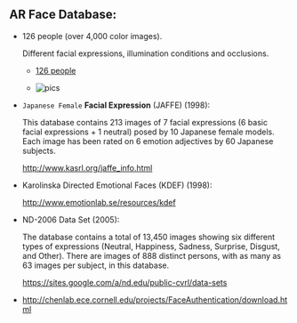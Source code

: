 ## AR Face Database:

+ 126 people (over 4,000 color images).

	Different facial expressions, illumination conditions and occlusions.

	* [126 people](http://www2.ece.ohio-state.edu/~aleix/ARdatabase.html)

	* ![pics](https://www.w3schools.com/css/trolltunga.jpg)

+ `Japanese Female` **Facial Expression** (JAFFE) (1998):

	This database contains 213 images of 7 facial expressions (6 basic facial expressions + 1 neutral) posed by 10 Japanese female models. Each image has been rated on 6 emotion adjectives by 60 Japanese subjects.

	http://www.kasrl.org/jaffe_info.html

+ Karolinska Directed Emotional Faces (KDEF) (1998):

	http://www.emotionlab.se/resources/kdef

+	ND-2006 Data Set (2005):

	The database contains a total of 13,450 images showing six different types of expressions (Neutral, Happiness, Sadness, Surprise, Disgust, and Other). There are images of 888 distinct persons, with as many as 63 images per subject, in this database.

	https://sites.google.com/a/nd.edu/public-cvrl/data-sets

+ http://chenlab.ece.cornell.edu/projects/FaceAuthentication/download.html